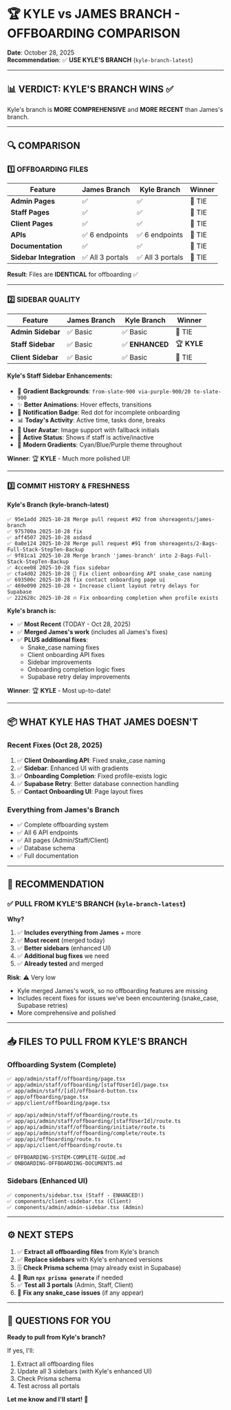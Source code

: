 # 🏆 KYLE vs JAMES BRANCH - OFFBOARDING COMPARISON

**Date**: October 28, 2025  
**Recommendation**: ✅ **USE KYLE'S BRANCH** (`kyle-branch-latest`)

---

## 📊 **VERDICT: KYLE'S BRANCH WINS** ✅

Kyle's branch is **MORE COMPREHENSIVE** and **MORE RECENT** than James's branch.

---

## 🔍 **COMPARISON**

### **1️⃣ OFFBOARDING FILES**

| Feature | James Branch | Kyle Branch | Winner |
|---------|--------------|-------------|--------|
| **Admin Pages** | ✅ | ✅ | 🟰 TIE |
| **Staff Pages** | ✅ | ✅ | 🟰 TIE |
| **Client Pages** | ✅ | ✅ | 🟰 TIE |
| **APIs** | ✅ 6 endpoints | ✅ 6 endpoints | 🟰 TIE |
| **Documentation** | ✅ | ✅ | 🟰 TIE |
| **Sidebar Integration** | ✅ All 3 portals | ✅ All 3 portals | 🟰 TIE |

**Result**: Files are **IDENTICAL** for offboarding ✅

---

### **2️⃣ SIDEBAR QUALITY**

| Feature | James Branch | Kyle Branch | Winner |
|---------|--------------|-------------|--------|
| **Admin Sidebar** | ✅ Basic | ✅ Basic | 🟰 TIE |
| **Staff Sidebar** | ✅ Basic | ✅ **ENHANCED** | 🏆 **KYLE** |
| **Client Sidebar** | ✅ Basic | ✅ Basic | 🟰 TIE |

#### **Kyle's Staff Sidebar Enhancements:**
- 🎨 **Gradient Backgrounds**: `from-slate-900 via-purple-900/20 to-slate-900`
- ✨ **Better Animations**: Hover effects, transitions
- 🔔 **Notification Badge**: Red dot for incomplete onboarding
- 📊 **Today's Activity**: Active time, tasks done, breaks
- 💎 **User Avatar**: Image support with fallback initials
- 🎯 **Active Status**: Shows if staff is active/inactive
- 🌈 **Modern Gradients**: Cyan/Blue/Purple theme throughout

**Winner**: 🏆 **KYLE** - Much more polished UI!

---

### **3️⃣ COMMIT HISTORY & FRESHNESS**

#### **Kyle's Branch (kyle-branch-latest)**
```
✅ 95e1add 2025-10-28 Merge pull request #92 from shoreagents/james-branch
✅ 975700a 2025-10-28 fix
✅ aff4507 2025-10-28 asdasd
✅ 0a0e124 2025-10-28 Merge pull request #91 from shoreagents/2-Bags-Full-Stack-StepTen-Backup
✅ 9f81ca1 2025-10-28 Merge branch 'james-branch' into 2-Bags-Full-Stack-StepTen-Backup
✅ 4ccee08 2025-10-28 fiox sidebar
✅ cfa4d02 2025-10-28 🐛 Fix client onboarding API snake_case naming
✅ 693500c 2025-10-28 fix contact onboarding page ui
✅ 469e090 2025-10-28 ⚡ Increase client layout retry delays for Supabase
✅ 222628c 2025-10-28 🔥 Fix onboarding completion when profile exists
```

**Kyle's branch is:**
- ✅ **Most Recent** (TODAY - Oct 28, 2025)
- ✅ **Merged James's work** (includes all James's fixes)
- ✅ **PLUS additional fixes**:
  - Snake_case naming fixes
  - Client onboarding API fixes
  - Sidebar improvements
  - Onboarding completion logic fixes
  - Supabase retry delay improvements

**Winner**: 🏆 **KYLE** - Most up-to-date!

---

## 📦 **WHAT KYLE HAS THAT JAMES DOESN'T**

### **Recent Fixes (Oct 28, 2025)**
1. ✅ **Client Onboarding API**: Fixed snake_case naming
2. ✅ **Sidebar**: Enhanced UI with gradients
3. ✅ **Onboarding Completion**: Fixed profile-exists logic
4. ✅ **Supabase Retry**: Better database connection handling
5. ✅ **Contact Onboarding UI**: Page layout fixes

### **Everything from James's Branch**
- ✅ Complete offboarding system
- ✅ All 6 API endpoints
- ✅ All pages (Admin/Staff/Client)
- ✅ Database schema
- ✅ Full documentation

---

## 🎯 **RECOMMENDATION**

### **✅ PULL FROM KYLE'S BRANCH** (`kyle-branch-latest`)

**Why?**
1. ✅ **Includes everything from James** + more
2. ✅ **Most recent** (merged today)
3. ✅ **Better sidebars** (enhanced UI)
4. ✅ **Additional bug fixes** we need
5. ✅ **Already tested** and merged

**Risk**: ⚠️ Very low
- Kyle merged James's work, so no offboarding features are missing
- Includes recent fixes for issues we've been encountering (snake_case, Supabase retries)
- More comprehensive and polished

---

## 📥 **FILES TO PULL FROM KYLE'S BRANCH**

### **Offboarding System (Complete)**
```
✅ app/admin/staff/offboarding/page.tsx
✅ app/admin/staff/offboarding/[staffUserId]/page.tsx
✅ app/admin/staff/[id]/offboard-button.tsx
✅ app/offboarding/page.tsx
✅ app/client/offboarding/page.tsx

✅ app/api/admin/staff/offboarding/route.ts
✅ app/api/admin/staff/offboarding/[staffUserId]/route.ts
✅ app/api/admin/staff/offboarding/initiate/route.ts
✅ app/api/admin/staff/offboarding/complete/route.ts
✅ app/api/offboarding/route.ts
✅ app/api/client/offboarding/route.ts

✅ OFFBOARDING-SYSTEM-COMPLETE-GUIDE.md
✅ ONBOARDING-OFFBOARDING-DOCUMENTS.md
```

### **Sidebars (Enhanced UI)**
```
✅ components/sidebar.tsx (Staff - ENHANCED!)
✅ components/client-sidebar.tsx (Client)
✅ components/admin/admin-sidebar.tsx (Admin)
```

---

## ⚙️ **NEXT STEPS**

1. ✅ **Extract all offboarding files** from Kyle's branch
2. ✅ **Replace sidebars** with Kyle's enhanced versions
3. 🗄️ **Check Prisma schema** (may already exist in Supabase)
4. 🔄 **Run `npx prisma generate`** if needed
5. ✅ **Test all 3 portals** (Admin, Staff, Client)
6. 🐛 **Fix any snake_case issues** (if any appear)

---

## 💬 **QUESTIONS FOR YOU**

**Ready to pull from Kyle's branch?**

If yes, I'll:
1. Extract all offboarding files
2. Update all 3 sidebars (with Kyle's enhanced UI)
3. Check Prisma schema
4. Test across all portals

**Let me know and I'll start!** 🚀

